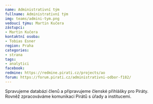 ```yaml
---
name: Administrativní tým
fullname: Administrativní tým
img: teams/admini-tym.png
vedoucí týmu: Martin Kučera
zástupci:
- Martin Kučera
kontaktní osoba: 
- Tobias Esner
region: Praha
categories: 
- strana
tags:
- analytici
facebook: 
redmine: https://redmine.pirati.cz/projects/ao
forum: https://forum.pirati.cz/administrativni-odbor-f182/
---
```


Spravujeme databázi členů a připravujeme členské přihlášky pro Piráty. Rovněž zpracováváme komunikaci Pirátů s úřady a institucemi.

